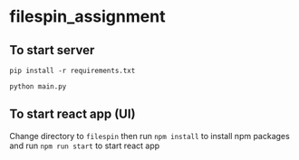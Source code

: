 # filespin_assignment

## To start server
```pip install -r requirements.txt```

```python main.py```

## To start react app (UI)  
Change directory to ```filespin``` 
then run ```npm install``` to install npm packages 
and run  ```npm run start``` to start react app